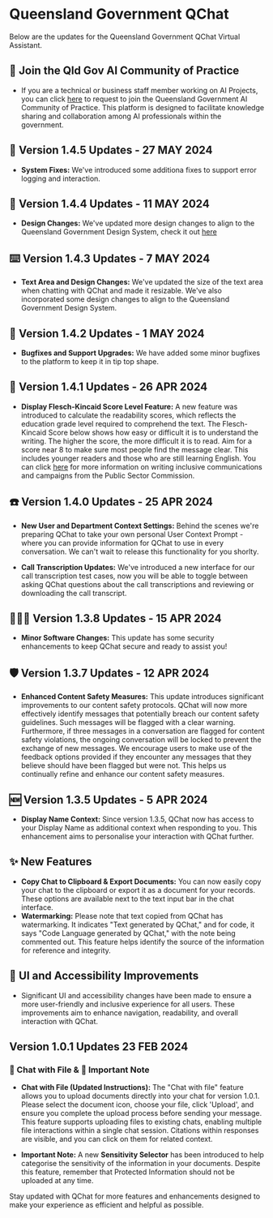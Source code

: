 # Queensland Government QChat

Below are the updates for the Queensland Government QChat Virtual Assistant.

## 🤝 Join the Qld Gov AI Community of Practice

- If you are a technical or business staff member working on AI Projects, you can click [here](https://forms.office.com/r/YZzMFLexPK) to request to join the Queensland Government AI Community of Practice. This platform is designed to facilitate knowledge sharing and collaboration among AI professionals within the government.

## 🐞 Version 1.4.5 Updates - 27 MAY 2024

- **System Fixes:** We've introduced some additiona fixes to support error logging and interaction.

## 🎨 Version 1.4.4 Updates - 11 MAY 2024

- **Design Changes:** We've updated more design changes to align to the Queensland Government Design System, check it out [here](https://www.design-system.health.qld.gov.au)

## ⌨️ Version 1.4.3 Updates - 7 MAY 2024

- **Text Area and Design Changes:** We've updated the size of the text area when chatting with QChat and made it resizable. We've also incorporated some design changes to align to the Queensland Government Design System.

## 🐞 Version 1.4.2 Updates - 1 MAY 2024

- **Bugfixes and Support Upgrades:** We have added some minor bugfixes to the platform to keep it in tip top shape.

## 📝 Version 1.4.1 Updates - 26 APR 2024

- **Display Flesch-Kincaid Score Level Feature:** A new feature was introduced to calculate the readability scores, which reflects the education grade level required to comprehend the text. The Flesch-Kincaid Score below shows how easy or difficult it is to understand the writing. The higher the score, the more difficult it is to read. Aim for a score near 8 to make sure most people find the message clear. This includes younger readers and those who are still learning English. You can click [here](https://www.forgov.qld.gov.au/pay-benefits-and-policy/culture-and-inclusion/workplace-inclusion-and-diversity/build-accessible,-inclusive-and-diverse-workplaces#Expand-your-inclusive-language-vocabulary) for more information on writing inclusive communications and campaigns from the Public Sector Commission.

## ☎️ Version 1.4.0 Updates - 25 APR 2024

- **New User and Department Context Settings:** Behind the scenes we're preparing QChat to take your own personal User Context Prompt - where you can provide information for QChat to use in every conversation. We can't wait to release this functionality for you shorlty.

- **Call Transcription Updates:** We've introduced a new interface for our call transcription test cases, now you will be able to toggle between asking QChat questions about the call transcriptions and reviewing or downloading the call transcript.

## 👨🏻‍💻 Version 1.3.8 Updates - 15 APR 2024

- **Minor Software Changes:** This update has some security enhancements to keep QChat secure and ready to assist you!

## 🛡️ Version 1.3.7 Updates - 12 APR 2024

- **Enhanced Content Safety Measures:** This update introduces significant improvements to our content safety protocols. QChat will now more effectively identify messages that potentially breach our content safety guidelines. Such messages will be flagged with a clear warning. Furthermore, if three messages in a conversation are flagged for content safety violations, the ongoing conversation will be locked to prevent the exchange of new messages. We encourage users to make use of the feedback options provided if they encounter any messages that they believe should have been flagged but were not. This helps us continually refine and enhance our content safety measures.

## 🆕 Version 1.3.5 Updates - 5 APR 2024

- **Display Name Context:** Since version 1.3.5, QChat now has access to your Display Name as additional context when responding to you. This enhancement aims to personalise your interaction with QChat further.

## ✨ New Features

- **Copy Chat to Clipboard & Export Documents:** You can now easily copy your chat to the clipboard or export it as a document for your records. These options are available next to the text input bar in the chat interface.
- **Watermarking:** Please note that text copied from QChat has watermarking. It indicates "Text generated by QChat," and for code, it says "Code Language generated by QChat," with the note being commented out. This feature helps identify the source of the information for reference and integrity.

## 🚀 UI and Accessibility Improvements

- Significant UI and accessibility changes have been made to ensure a more user-friendly and inclusive experience for all users. These improvements aim to enhance navigation, readability, and overall interaction with QChat.

## Version 1.0.1 Updates 23 FEB 2024

### 📂 Chat with File & 🔑 Important Note

- **Chat with File (Updated Instructions):** The "Chat with file" feature allows you to upload documents directly into your chat for version 1.0.1. Please select the document icon, choose your file, click 'Upload', and ensure you complete the upload process before sending your message. This feature supports uploading files to existing chats, enabling multiple file interactions within a single chat session. Citations within responses are visible, and you can click on them for related context.

- **Important Note:** A new **Sensitivity Selector** has been introduced to help categorise the sensitivity of the information in your documents. Despite this feature, remember that Protected Information should not be uploaded at any time.

Stay updated with QChat for more features and enhancements designed to make your experience as efficient and helpful as possible.
